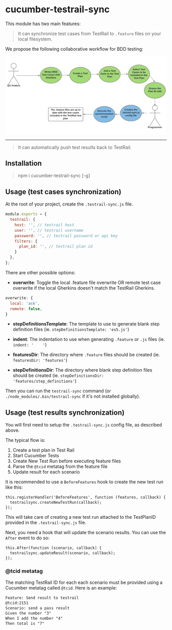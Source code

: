 # cucumber-testrail-sync

This module has two main features:

> It can synchronize test cases from TestRail to `.feature` files on your local filesystem.

We propose the following collaborative workflow for BDD testing:

![Synchronize test cases!](images/sync-scenarios.png)

------------

> It can automatically push test results back to TestRail.

## Installation

> npm i cucumber-testrail-sync [-g]

## Usage (test cases synchronization)

At the root of your project, create the `.testrail-sync.js` file.

```js
module.exports = {
  testrail: {
    host: '', // testrail host
    user: '', // testrail username
    password: '', // testrail password or api key
    filters: {
      plan_id: '', // testrail plan id
    }
  },
};
```

There are other possible options:

  * __overwrite__: Toggle the local .feature file overwrite OR remote test case overwrite if the local Gherkins doesn't match the TestRail Gherkins.

  ```js
  overwrite: {
    local: 'ask',
    remote: false,
  }
  ```

  * __stepDefinitionsTemplate__:  The template to use to generate blank step definition files (ie. `stepDefinitionsTemplate: 'es5.js'`)

  * __indent__: The indentation to use when generating `.feature` or `.js` files (ie. `indent: '    '`)

  * __featuresDir__:  The directory where `.feature` files should be created (ie. `featuresDir: 'features'`)

  * __stepDefinitionsDir__:  The directory where blank step definition files should be created  (ie. `stepDefinitionsDir: 'features/step_definitions'`)

Then you can run the `testrail-sync` command (or `./node_modules/.bin/testrail-sync` if it's not installed globally).

## Usage (test results synchronization)

You will first need to setup the `.testrail-sync.js` config file, as described above.

The typical flow is:

1. Create a test plan in Test Rail
2. Start Cucumber Tests
3. Create New Test Run before executing feature files
4. Parse the `@tcid` metatag from the feature file
5. Update result for each scenario

It is recommended to use a `BeforeFeatures` hook to create the new test run like this:
```
this.registerHandler('BeforeFeatures', function (features, callback) {
  testrailsync.createNewTestRun(callback);
});
```
This will take care of creating a new test run attached to the TestPlanID provided in the `.testrail-sync.js` file.

Next, you need a hook that will update the scenario results. You can use the `After` event to do so:
```
this.After(function (scenario, callback) {
  testrailsync.updateResult(scenario, callback);
});
```
### @tcid metatag
The matching TestRail ID for each each scenario must be provided using a Cucumber metatag called `@tcid`. Here is an example:
```
Feature: Send result to testrail
@tcid:2151
Scenario: send a pass result
Given the number "3"
When I add the number "4"
Then total is "7"
```
